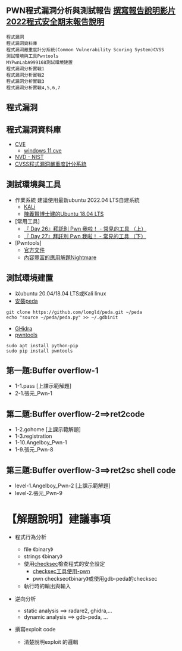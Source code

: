 ## PWN程式漏洞分析與測試報告  [撰寫報告說明影片2022程式安全期末報告說明](https://youtu.be/0-vVrVwi04o)
```
程式漏洞
程式漏洞資料庫
程式漏洞嚴重度計分系統(Common Vulnerability Scoring System)CVSS
測試環境與工具Pwntools
MYPwnLabA999168測試環境建置
程式漏洞分析實戰1
程式漏洞分析實戰2
程式漏洞分析實戰3
程式漏洞分析實戰4,5,6,7
```
## 程式漏洞
## 程式漏洞資料庫
- [CVE](https://cve.mitre.org/)
  - [windows 11 cve](https://www.cvedetails.com/vulnerability-list/vendor_id-26/product_id-102217/version_id-669655/Microsoft-Windows-11--.html) 
- [NVD - NIST](https://nvd.nist.gov/vuln)
- [CVSS程式漏洞嚴重度計分系統](https://nvd.nist.gov/vuln-metrics/cvss/v3-calculator) 


## 測試環境與工具
- 作業系統 建議使用最新ubuntu 2022.04 LTS自建系統
  - [KALi](https://drive.google.com/file/d/1m620Z7KAOSUOLdFH92FYLE2NINb-vJsn/view?usp=sharing) 
  - [陳義賢博士建的Ubuntu 18.04 LTS ](https://drive.google.com/file/d/1aP-qCFP6jKsGYXtKy9ahwZleQSENEi7C/view?usp=sharing)
- [常用工具]
  - [『 Day 26』拜託別 Pwn 我啦！ - 常見的工具 （上）](https://ithelp.ithome.com.tw/articles/10227326) 
  - [『 Day 27』拜託別 Pwn 我啦！ - 常見的工具 （下）](https://ithelp.ithome.com.tw/articles/10227380)
- [Pwntools]
  - [官方文件](https://docs.pwntools.com/en/stable/)
  - [內容豐富的應用解題Nightmare](https://guyinatuxedo.github.io/02-intro_tooling/pwntools/index.html)

## 測試環境建置
- 以ubuntu 20.04/18.04 LTS或Kali linux
- [安裝peda](https://github.com/longld/peda) 
```
git clone https://github.com/longld/peda.git ~/peda
echo "source ~/peda/peda.py" >> ~/.gdbinit
```
- [GHidra](https://ghidra-sre.org/)
- [pwntools](https://ithelp.ithome.com.tw/articles/10227326)
```
sudo apt install python-pip
sudo pip install pwntools
```


## 第一題:Buffer overflow-1

- 1-1.pass [上課示範解題]
- 2-1.張元_Pwn-1 

## 第二題:Buffer overflow-2==>ret2code

- 1-2.gohome [上課示範解題]
- 1-3.registration 
- 1-10.Angelboy_Pwn-1 
- 1-9.張元_Pwn-8 

## 第三題:Buffer overflow-3==>ret2sc shell code
- level-1.Angelboy_Pwn-2 [上課示範解題]
- level-2.張元_Pwn-9



# 【解題說明】建議事項

- 程式行為分析
  - file 《binary》
  - strings 《binary》
  - 使用[checksec](https://github.com/slimm609/checksec.sh)檢查程式的安全設定
    - [checksec工具使用-pwn](https://www.jianshu.com/p/755e52d48a77) 
    - pwn checksec《binary》或使用gdb-peda的checksec
  - 執行時的輸出與輸入

- 逆向分析
  - static analysis  ==> radare2, ghidra,...
  - dynamic analysis ==> gdb-peda, ...  

- 撰寫exploit code
  -  清楚說明exploit 的邏輯
  
